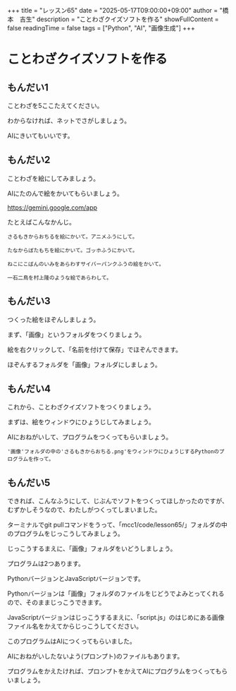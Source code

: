 +++
title = "レッスン65"
date = "2025-05-17T09:00:00+09:00"
author = "橋本　吉生"
description = "ことわざクイズソフトを作る"
showFullContent = false
readingTime = false
tags = ["Python", "AI", "画像生成"]
+++
# ことわざクイズソフトを作る

## もんだい1

ことわざを5ここたえてください。

わからなければ、ネットでさがしましょう。

AIにきいてもいいです。

## もんだい2

ことわざを絵にしてみましょう。

AIにたのんで絵をかいてもらいましょう。

https://gemini.google.com/app

たとえばこんなかんじ。

```
さるもきからおちるを絵にかいて。アニメふうにして。
```

```
たなからぼたもちを絵にかいて。ゴッホふうにかいて。
```

```
ねこにこばんのいみをあらわすサイバーパンクふうの絵をかいて。
```

```
一石二鳥を村上隆のような絵であらわして。
```

## もんだい3

つくった絵をほぞんしましょう。

まず、「画像」というフォルダをつくりましょう。

絵を右クリックして、「名前を付けて保存」でほぞんできます。

ほぞんするフォルダを「画像」フォルダにしましょう。

## もんだい4

これから、ことわざクイズソフトをつくりましょう。

まずは、絵をウィンドウにひょうじしてみましょう。

AIにおねがいして、プログラムをつくってもらいましょう。

```
'画像'フォルダの中の'さるもきからおちる.png'をウィンドウにひょうじするPythonのプログラムを作って。
```

## もんだい5

できれば、こんなふうにして、じぶんでソフトをつくってほしかったのですが、むずかしそうなので、わたしがつくってしまいました。

ターミナルでgit pullコマンドをうって、「mcc1/code/lesson65/」フォルダの中のプログラムをじっこうしてみましょう。

じっこうするまえに、「画像」フォルダをいどうしましょう。

プログラムは2つあります。

PythonバージョンとJavaScriptバージョンです。

Pythonバージョンは「画像」フォルダのファイルをじどうでよみとってくれるので、そのままじっこうできます。

JavaScriptバージョンはじっこうするまえに、「script.js」のはじめにある画像ファイル名をかえてからじっこうしてください。

このプログラムはAIにつくってもらいました。

AIにおねがいしたないよう(プロンプト)のファイルもあります。

プログラムをかえたければ、プロンプトをかえてAIにプログラムをつくってもらいましょう。
